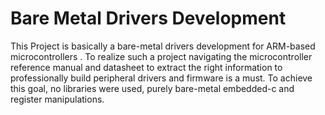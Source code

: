 # Bare Metal Drivers Development
This Project is basically a bare-metal drivers development for  ARM-based microcontrollers . To realize such a project navigating the microcontroller reference manual and datasheet to extract the right  information to professionally  build peripheral drivers and firmware is a must. To achieve this goal, no libraries were used, purely bare-metal embedded-c and register manipulations.

